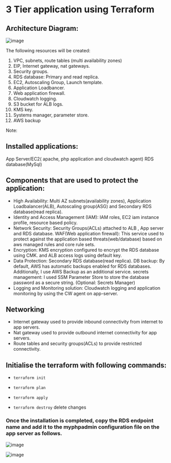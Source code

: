 # 3 Tier application using Terraform

## Architecture Diagram:
![image](https://github.com/gtmnagalla/3tier/assets/85630305/8e25b360-2cdc-4c31-a09e-b5ea70025316)


The following resources will be created:
1. VPC, subnets, route tables (multi availability zones)
2. EIP, Internet gateway, nat gateways.
3. Security groups.
4. RDS database: Primary and read replica.
5. EC2, Autoscaling Group, Launch template.
6. Application Loadbancer.
7. Web application firewall.
8. Cloudwatch logging.
9. S3 bucket for ALB logs.
10. KMS key.
11. Systems manager, parameter store.
12. AWS backup

Note: 

## Installed applications:
App Server/EC2( apache, php application and cloudwatch agent)
RDS database(MySql)

## Components that are used to protect the application:
- High Availability: Multi AZ subnets(availability zones), Application Loadbalancer(ALB), Autoscaling group(ASG) and Secondary RDS database(read replica).
- Identity and Access Management (IAM): IAM roles, EC2 iam instance profile, resource based policy.
- Network Security: Security Groups(ACLs) attached to ALB , App server and RDS database.
  WAF(Web application firewall): This service used to protect against the application based threats(web/database) based on aws managed rules and core rule sets.
- Encryption: KMS encryption configured to encrypt the RDS database using CMK. and ALB access logs using default key.
- Data Protection: Secondary RDS database(read replica).
  DB backup: By default, AWS has automatic backups enabled for RDS databases. Additionally, I use AWS Backup as an additional service.
  secrets management: I used SSM Parameter Store to store the database password as a secure string. (Optional: Secrets Manager)
- Logging and Monitoring solution: Cloudwatch logging and application monitoring by using the CW agent on app-server.
  
## Networking
- Internet gateway used to provide inbound connectivity from internet to app servers.
- Nat gateway used to provide outbound internet connectivity for app servers.
- Route tables and security groups(ACLs) to provide restricted connectivity. 

## Initialise the terraform with following commands:
- ```terraform init```

- ```terraform plan```

- ```terraform apply```

- ```terraform destroy``` delete changes


### Once the installation is completed, copy the RDS endpoint name and add it to the myphpadmin configuration file on the app server as follows.
 ![image](https://github.com/gtmnagalla/3tier/assets/85630305/49639e4b-ea48-4a5c-8822-e607e7677d77)

 ![image](https://github.com/gtmnagalla/3tier/assets/85630305/6e91cf8c-774a-4fe8-9e2d-6da64890a4d7)

